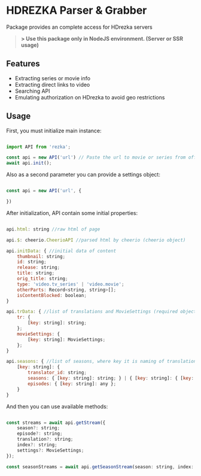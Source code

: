 

# HDREZKA Parser & Grabber

Package provides an complete access for HDrezka servers

> **> Use this package only in NodeJS environment. (Server or SSR usage)**

## Features

- Extracting series or movie info
- Extracting direct links to video
- Searching API
- Emulating authorization on HDrezka to avoid geo restrictions


## Usage

First, you must initialize main instance:
```js

import API from 'rezka';

const api = new API('url') // Paste the url to movie or series from official Rezka website
await api.init();

```

Also as a second parameter you can provide a settings object:
```js

const api = new API('url', {

})

```

After initialization, API contain some initial properties:

```js

api.html: string //raw html of page 

api.$: cheerio.CheerioAPI //parsed html by cheerio (cheerio object)

api.initData: { //initial data of content
    thumbnail: string;
    id: string;
    release: string;
    title: string;
    orig_title: string;
    type: 'video.tv_series' | 'video.movie';
    otherParts: Record<string, string>[];
    isContentBlocked: boolean;
}  

api.trData: { //list of translations and MovieSettings (required object with settings for correct working movie mode, more info below)
    tr: {
        [key: string]: string;
    };
    movieSettings: {
        [key: string]: MovieSettings;
    };
} 

api.seasons: { //list of seasons, where key it is naming of translation
    [key: string]: {
        translator_id: string;
        seasons: { [key: string]: string; } | { [key: string]: { [key: string]: string; }; };
        episodes: { [key: string]: any };
    }
} 

```

And then you can use available methods:

```js

const streams = await api.getStream({
    season?: string;
    episode?: string;
    translation?: string;
    index?: string;
    settings?: MovieSettings;
});

const seasonStreams = await api.getSeasonStream(season: string, index: string, translation?: string);

```
